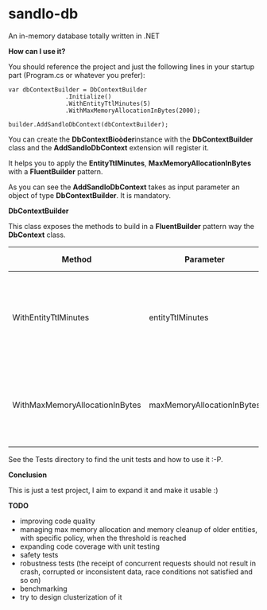 # sandlo-db
An in-memory database totally written in .NET

**How can I use it?**

You should reference the project and just the following lines in your startup part (Program.cs or whatever you prefer):

```
var dbContextBuilder = DbContextBuilder
                .Initialize()
                .WithEntityTtlMinutes(5)
                .WithMaxMemoryAllocationInBytes(2000);

builder.AddSandloDbContext(dbContextBuilder);
```

You can create the **DbContextBioòder**instance with the **DbContextBuilder** class and the **AddSandloDbContext** extension will register it.

It helps you to apply the **EntityTtlMinutes**, **MaxMemoryAllocationInBytes** with a **FluentBuilder** pattern.

As you can see the **AddSandloDbContext** takes as input parameter an object of type **DbContextBuilder**. It is mandatory.

**DbContextBuilder**

This class exposes the methods to build in a **FluentBuilder** pattern way the **DbContext** class.

Method | Parameter                  | Type   | Context                                                     | Default value |
--- |----------------------------|--------|-------------------------------------------------------------|---------------|
WithEntityTtlMinutes | entityTtlMinutes           | int    | The TTL of the in-memory entities from their creation date. | 5             |  
WithMaxMemoryAllocationInBytes | maxMemoryAllocationInBytes | double | The max size in bytes of the database that can be reached.  | 5e+6          |  

See the Tests directory to find the unit tests and how to use it :-P.

**Conclusion**

This is just a test project, I aim to expand it and make it usable :)

**TODO**

- improving code quality
- managing max memory allocation and memory cleanup of older entities, with specific policy, when the threshold is reached
- expanding code coverage with unit testing
- safety tests
- robustness tests (the receipt of concurrent requests should not result in crash, corrupted or inconsistent data, race conditions not satisfied and so on)
- benchmarking
- try to design clusterization of it

  

